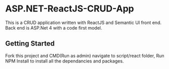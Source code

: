 # ASP.NET-ReactJS-CRUD-App

This is a CRUD application written with ReactJS and Semantic UI front end. Back end is ASP.Net 4 with a code first model. 

## Getting Started

Fork this project and CMD(Run as admin) navigate to script/react folder, Run NPM Install to install all the dependancies and packages.
